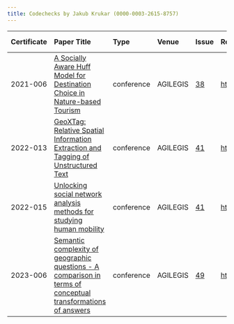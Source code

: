 ```yaml
---
title: Codechecks by Jakub Krukar (0000-0003-2615-8757)
---
```



|Certificate |Paper Title                                                                                                  |Type       |Venue    |Issue |Report                                |Check date |
|:-------|:---------------------------------------------|:------------------|:------------------|:---|:--------------------------|:------------------|
|2021-006    |[A Socially Aware Huff Model for Destination Choice in Nature-based Tourism](https://doi.org/10.5194/agile-giss-2-14-2021)|conference |AGILEGIS |[38](https://github.com/codecheckers/register/issues/38)|https://doi.org/10.17605/OSF.IO/4CPM3 |2021-06-10 |
|2022-013    |[GeoXTag: Relative Spatial Information Extraction and Tagging of Unstructured Text](https://doi.org/10.5194/agile-giss-3-16-2022)|conference |AGILEGIS |[41](https://github.com/codecheckers/register/issues/41)|https://doi.org/10.17605/osf.io/3g9s8 |2022-07-09 |
|2022-015    |[Unlocking social network analysis methods for studying human mobility](https://doi.org/10.5194/agile-giss-3-19-2022)|conference |AGILEGIS |[41](https://github.com/codecheckers/register/issues/41)|https://doi.org/10.17605/osf.io/mvqcw |2022-07-09 |
|2023-006    |[Semantic complexity of geographic questions - A comparison in terms of conceptual transformations of answers](https://doi.org/10.5194/agile-giss-4--2023)|conference |AGILEGIS |[49](https://github.com/codecheckers/register/issues/49)|https://doi.org/10.17605/osf.io/d2shf |2023-06-13 |
